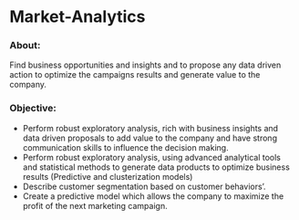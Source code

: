 # Market-Analytics
### About:

Find business opportunities and insights and to propose any data driven action to optimize the campaigns results and generate value to the company.

### Objective:

- Perform robust exploratory analysis, rich with business insights and data driven proposals to add value to the company and have strong communication skills to influence the decision making.
- Perform robust exploratory analysis, using advanced analytical tools and statistical methods to generate data products to optimize business results (Predictive and clusterization models)
- Describe customer segmentation based on customer behaviors’.
- Create a predictive model which allows the company to maximize the profit of the next marketing campaign.
